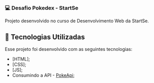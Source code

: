 ### 💻 Desafio Pokedex - StartSe
Projeto desenvolvido no curso de Desenvolvimento Web da StartSe.

## 🧪 Tecnologias Utilizadas
Esse projeto foi desenvolvido com as seguintes tecnologias:
- [HTML];
- [CSS];
- [JS];
- Consumindo a API - [PokeApi](https://pokeapi.co/?ref=public-apis);